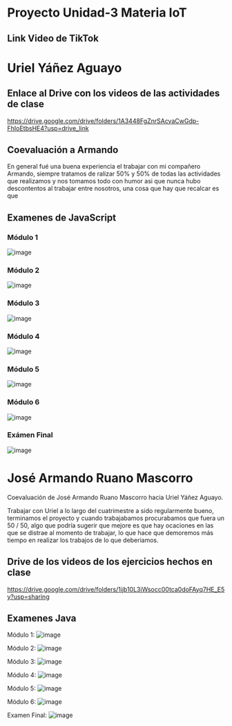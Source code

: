 # Proyecto Unidad-3 Materia IoT

## Link Video de TikTok


# Uriel Yáñez Aguayo
## Enlace al Drive con los videos de las actividades de clase
https://drive.google.com/drive/folders/1A3448FgZnrSAcyaCwGdp-FhIoEtbsHE4?usp=drive_link

## Coevaluación a Armando
En general fué una buena experiencia el trabajar con mi compañero Armando, siempre tratamos de ralizar 50% y 50% de todas las actividades que realizamos y nos tomamos todo con humor asi que nunca hubo descontentos al trabajar entre nosotros, una cosa que hay que recalcar es que

## Examenes de JavaScript
### Módulo 1
![image](https://github.com/user-attachments/assets/aa0c9351-1857-41fe-8a76-5415f414373b)

### Módulo 2

![image](https://github.com/user-attachments/assets/06a88cd2-5a29-44c1-84d7-eb1e8444115b)

### Módulo 3

![image](https://github.com/user-attachments/assets/da088160-9880-485a-b6d3-c466911fc47b)

### Módulo 4

![image](https://github.com/user-attachments/assets/20228ea2-9967-40e7-85a6-eda7d1f8d182)

### Módulo 5

![image](https://github.com/user-attachments/assets/16a2d829-164f-47e3-aeb4-4ca189abed7e)

### Módulo 6

![image](https://github.com/user-attachments/assets/80be2a6e-9019-4455-9fc2-1afd45d2a0c7)

### Exámen Final

![image](https://github.com/user-attachments/assets/5bbd32d3-2d1c-48f4-a396-11cd24e88d1f)



# José Armando Ruano Mascorro

Coevaluación de José Armando Ruano Mascorro hacia Uriel Yáñez Aguayo.

Trabajar con Uriel a lo largo del cuatrimestre a sido regularmente bueno, terminamos el proyecto y cuando trabajabamos procurabamos que fuera un 50 / 50, algo que podría sugerir que mejore es que hay ocaciones en las que se distrae al momento de trabajar, lo que hace que demoremos más tiempo en realizar los trabajos de lo que deberiamos.

## Drive de los videos de los ejercicios hechos en clase

https://drive.google.com/drive/folders/1ijb10L3jWsocc00tca0doFAyq7HE_E5y?usp=sharing 

## Examenes Java

Módulo 1:
![image](https://github.com/user-attachments/assets/69790794-fb05-476b-bd3a-a2ffdcbf5891)

Módulo 2:
![image](https://github.com/user-attachments/assets/5d2cfa1d-76d5-4367-ad4e-7c7daf626b3a)

Módulo 3:
![image](https://github.com/user-attachments/assets/2e8bcc79-d450-4ab2-8764-2d3c96e56706)

Módulo 4:
![image](https://github.com/user-attachments/assets/265af898-ecb9-441a-8e1f-602ef6161f43)

Módulo 5:
![image](https://github.com/user-attachments/assets/1ac722a2-5328-4d6d-9434-501839c2478b)

Módulo 6:
![image](https://github.com/user-attachments/assets/11083ab3-1c83-428a-8fe5-205f606b7e1f)

Examen Final:
![image](https://github.com/user-attachments/assets/321e86d4-8694-4d42-9fbb-ea90f9c62295)



